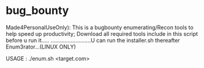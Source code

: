 # bug_bounty
Made4PersonalUseOnly):
This is a bugbounty enumerating/Recon tools to help speed up productivity; Download all required  tools include in this script before u run it.....
..........................U can run the installer.sh thereafter Enum3rator...(LINUX ONLY) 

USAGE : ./enum.sh <target.com>

